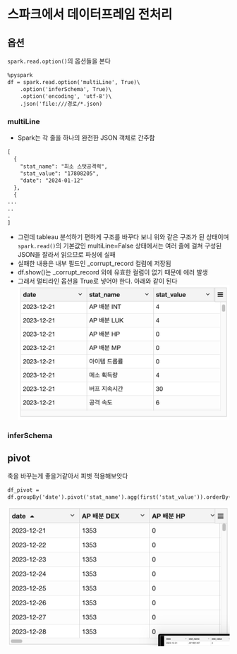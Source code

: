# 스파크에서 데이터프레임 전처리
## 옵션
`spark.read.option()`의 옵션들을 본다
```
%pyspark
df = spark.read.option('multiLine', True)\
    .option('inferSchema', True)\
    .option('encoding', 'utf-8')\
    .json('file:///경로/*.json)
```
### multiLine
- Spark는 각 줄을 하나의 완전한 JSON 객체로 간주함
```
[
  {
    "stat_name": "최소 스탯공격력",
    "stat_value": "17808205",
    "date": "2024-01-12"
  },
  {
...
..
.
]
```
- 그런데 tableau 분석하기 편하게 구조를 바꾸다 보니 위와 같은 구조가 된 상태이며 `spark.read()`의 기본값인 multiLine=False 상태에서는 여러 줄에 걸쳐 구성된 JSON을 잘라서 읽으므로 파싱에 실패
- 실패한 내용은 내부 필드인 _corrupt_record 컬럼에 저장됨
- df.show()는 _corrupt_record 외에 유효한 컬럼이 없기 때문에 에러 발생
- 그래서 멀티라인 옵션을 True로 넣어야 한다. 아래와 같이 된다
![멀티라인옵션적용](../assets/multiLine.png)
### inferSchema
## pivot
축을 바꾸는게 좋을거같아서 피벗 적용해보앗다
```
df_pivot = df.groupBy('date').pivot('stat_name').agg(first('stat_value')).orderBy('date')
```
![피벗적용](../assets/pivot.png)
